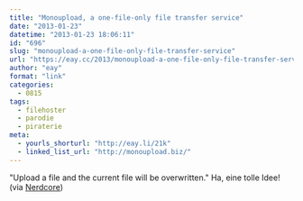 ```yaml
---
title: "Monoupload, a one-file-only file transfer service"
date: "2013-01-23"
datetime: "2013-01-23 18:06:11"
id: "696"
slug: "monoupload-a-one-file-only-file-transfer-service"
url: "https://eay.cc/2013/monoupload-a-one-file-only-file-transfer-service/"
author: "eay"
format: "link"
categories:
  - 0815
tags:
  - filehoster
  - parodie
  - piraterie
meta:
  - yourls_shorturl: "http://eay.li/21k"
  - linked_list_url: "http://monoupload.biz/"
---
```


"Upload a file and the current file will be overwritten." Ha, eine tolle Idee! (via [Nerdcore](http://www.crackajack.de/2013/01/23/monoupload-a-one-file-sharing-service/))
